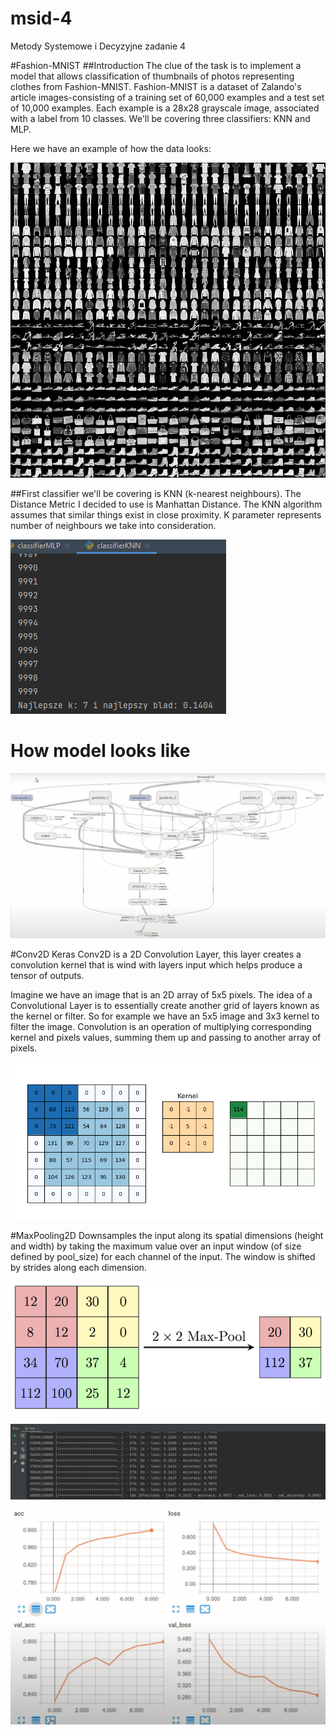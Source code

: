 # msid-4
Metody Systemowe i Decyzyjne zadanie 4


#Fashion-MNIST ##Introduction The clue of the task is to implement a model that allows classification of thumbnails of photos representing clothes from Fashion-MNIST. Fashion-MNIST is a dataset of Zalando's article images-consisting of a training set of 60,000 examples and a test set of 10,000 examples. Each example is a 28x28 grayscale image, associated with a label from 10 classes. We'll be covering three classifiers: KNN and MLP.

Here we have an example of how the data looks:

![fashion-mnist](./image/fashion-mnist.png)


##First classifier we'll be covering is KNN (k-nearest neighbours). The Distance Metric I decided to use is Manhattan Distance. The KNN algorithm assumes that similar things exist in close proximity. K parameter represents number of neighbours we take into consideration.

![bestK](./image/bestK.png)



# How model looks like
![howModelLookLike](./image/howModelLookLike.png)

#Conv2D
Keras Conv2D is a 2D Convolution Layer, this layer creates a convolution kernel that is wind with layers input which helps produce a tensor of outputs.

Imagine we have an image that is an 2D array of 5x5 pixels. The idea of a Convolutional Layer is to essentially create another grid of layers known as the kernel or filter. So for example we have an 5x5 image and 3x3 kernel to filter the image. Convolution is an operation of multiplying corresponding kernel and pixels values, summing them up and passing to another array of pixels.

![keras_conv2d](./image/keras_conv2d.gif)


#MaxPooling2D
Downsamples the input along its spatial dimensions (height and width) by taking the maximum value over an input window (of size defined by pool_size) for each channel of the input. The window is shifted by strides along each dimension.

![MaxpoolSample2](./image/MaxpoolSample2.png)

![myAccu](./image/myAccu.png)

![accuPlot](./image/accuPlot.png)

